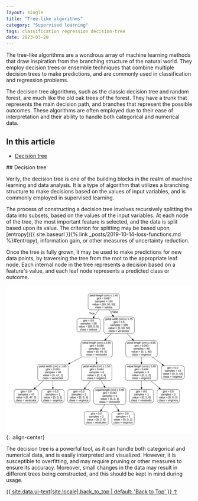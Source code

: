 ```yaml
---
layout: single
title: "Tree-like algorithms"
category: "Supervised learning"
tags: classification regression decision-tree
date: 2023-03-28
---
```


The tree-like algorithms are a wondrous array of machine learning methods that draw inspiration from the branching structure of the natural world. They employ decision trees or ensemble techniques that combine multiple decision trees to make predictions, and are commonly used in classification and regression problems.

The decision tree algorithms, such as the classic decision tree and random forest, are much like the old oak trees of the forest. They have a trunk that represents the main decision path, and branches that represent the possible outcomes. These algorithms are often employed due to their ease of interpretation and their ability to handle both categorical and numerical data.

## In this article

* [Decision tree](#decision_tree)


<div id='decision_tree'/>
## Decision tree

Verily, the decision tree is one of the building blocks in the realm of machine learning and data analysis. It is a type of algorithm that utilizes a branching structure to make decisions based on the values of input variables, and is commonly employed in supervised learning.

The process of constructing a decision tree involves recursively splitting the data into subsets, based on the values of the input variables. At each node of the tree, the most important feature is selected, and the data is split based upon its value. The criterion for splitting may be based upon [entropy]({{ site.baseurl }}{% link _posts/2019-10-14-loss-functions.md %}#entropy), information gain, or other measures of uncertainty reduction.

Once the tree is fully grown, it may be used to make predictions for new data points, by traversing the tree from the root to the appropriate leaf node. Each internal node in the tree represents a decision based on a feature's value, and each leaf node represents a predicted class or outcome.

![](/assets/images/tree/decision_tree_example.png){: .align-center}

The decision tree is a powerful tool, as it can handle both categorical and numerical data, and is easily interpreted and visualized. However, it is susceptible to overfitting, and may require pruning or other measures to ensure its accuracy. Moreover, small changes in the data may result in different trees being constructed, and this should be kept in mind during usage.

<a href="#page-title" class="back-to-top">{{ site.data.ui-text[site.locale].back_to_top | default: 'Back to Top' }} &uarr;</a>

